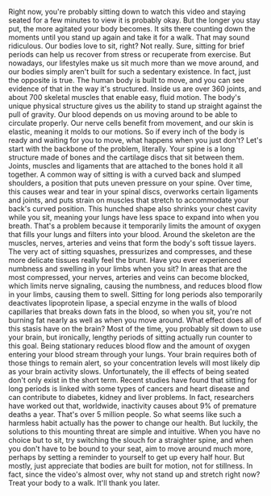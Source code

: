 Right now, you're probably sitting down to watch this video and staying seated for a few minutes to view it is probably okay. But the longer you stay put, the more agitated your body becomes. It sits there counting down the moments until you stand up again and take it for a walk. That may sound ridiculous. Our bodies love to sit, right? Not really. Sure, sitting for brief periods  can help us recover from stress or recuperate from exercise. But nowadays, our lifestyles make us sit much more than we move around, and our bodies simply aren't built for such a sedentary existence. In fact, just the opposite is true. The human body is built to move, and you can see evidence of that in the way it's structured. Inside us are over 360 joints, and about 700 skeletal muscles that enable easy, fluid motion. The body's unique physical structure gives us the ability to stand up straight against the pull of gravity. Our blood depends on us moving around to be able to circulate properly. Our nerve cells benefit from movement, and our skin is elastic,  meaning it molds to our motions. So if every inch of the body is ready and waiting for you to move, what happens when you just don't? Let's start with the backbone of the problem, literally. Your spine is a long structure made of bones and the cartilage discs that sit between them. Joints, muscles and ligaments that are attached to the bones hold it all together. A common way of sitting is with a curved back and slumped shoulders, a position that puts uneven pressure on your spine. Over time, this causes wear and tear in your spinal discs, overworks certain ligaments and joints, and puts strain on muscles that stretch to accommodate  your back's curved position. This hunched shape also shrinks your chest cavity while you sit, meaning your lungs have less space to expand into when you breath. That's a problem because it temporarily limits the amount of oxygen that fills your lungs and filters into your blood. Around the skeleton are the muscles, nerves, arteries and veins that form the body's soft tissue layers. The very act of sitting squashes, pressurizes and compresses, and these more delicate tissues really feel the brunt. Have you ever experienced numbness and swelling in your limbs when you sit? In areas that are the most compressed, your nerves, arteries and veins can become blocked, which limits nerve signaling, causing the numbness, and reduces blood flow in your limbs, causing them to swell. Sitting for long periods also temporarily deactivates lipoprotein lipase, a special enzyme in the walls of blood capillaries that breaks down fats in the blood, so when you sit, you're not burning fat nearly as well as when you move around. What effect does all of this stasis have on the brain? Most of the time,  you probably sit down to use your brain, but ironically, lengthy periods of sitting actually run counter to this goal. Being stationary reduces blood flow and the amount of oxygen entering your blood stream through your lungs. Your brain requires both  of those things to remain alert, so your concentration levels will most likely dip as your brain activity slows. Unfortunately, the ill effects of being seated don't only exist in the short term. Recent studies have found  that sitting for long periods is linked with some types of cancers and heart disease and can contribute to diabetes, kidney and liver problems. In fact, researchers  have worked out that, worldwide, inactivity causes about  9% of premature deaths a year. That's over 5 million people. So what seems like such a harmless habit actually has the power  to change our health. But luckily, the solutions to this mounting threat are simple and intuitive. When you have no choice but to sit, try switching the slouch  for a straighter spine, and when you don't have  to be bound to your seat, aim to move around much more, perhaps by setting a reminder to yourself to get up every half hour. But mostly, just appreciate that bodies are built for motion, not for stillness. In fact, since the video's almost over, why not stand up and stretch right now? Treat your body to a walk. It'll thank you later. 